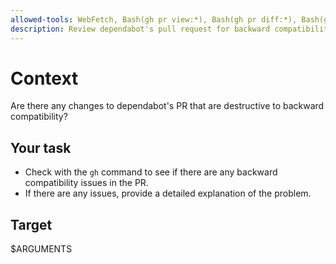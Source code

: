 ```yaml
---
allowed-tools: WebFetch, Bash(gh pr view:*), Bash(gh pr diff:*), Bash(gh pr checks:*), Bash(gh pr review:*)
description: Review dependabot's pull request for backward compatibility issues
---
```


# Context

Are there any changes to dependabot's PR that are destructive to backward compatibility?

## Your task

* Check with the `gh` command to see if there are any backward compatibility issues in the PR.
* If there are any issues, provide a detailed explanation of the problem.

## Target

$ARGUMENTS
